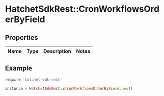# HatchetSdkRest::CronWorkflowsOrderByField

## Properties

| Name | Type | Description | Notes |
| ---- | ---- | ----------- | ----- |

## Example

```ruby
require 'hatchet-sdk-rest'

instance = HatchetSdkRest::CronWorkflowsOrderByField.new()
```

